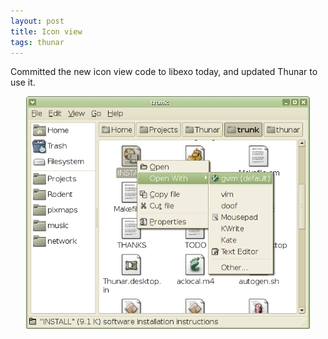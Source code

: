 ```yaml
---
layout: post
title: Icon view
tags: thunar
---
```


Committed the new icon view code to libexo today, and updated Thunar to use it.

<center><a href="/images/2005/thunar-icon-view.png"><img src="/images/2005/thunar-icon-view.png" width="90%" /></a></center>

